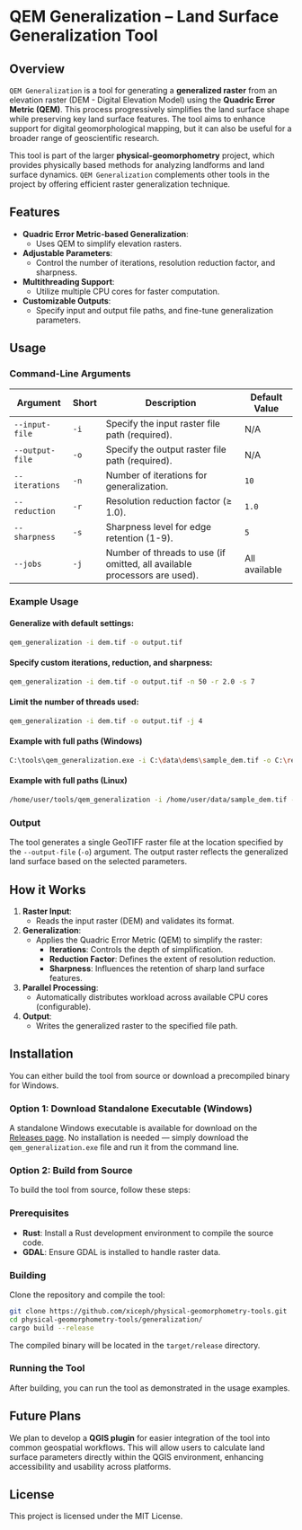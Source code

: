 # QEM Generalization – Land Surface Generalization Tool

## Overview

`QEM Generalization` is a tool for generating a **generalized raster** from an elevation raster (DEM - Digital Elevation Model) using the **Quadric Error Metric (QEM)**. This process progressively simplifies the land surface shape while preserving key land surface features. The tool aims to enhance support for digital geomorphological mapping, but it can also be useful for a broader range of geoscientific research.

This tool is part of the larger **physical-geomorphometry** project, which provides physically based methods for analyzing landforms and land surface dynamics. `QEM Generalization` complements other tools in the project by offering efficient raster generalization technique.

## Features

- **Quadric Error Metric-based Generalization**:
  - Uses QEM to simplify elevation rasters.
- **Adjustable Parameters**:
  - Control the number of iterations, resolution reduction factor, and sharpness.
- **Multithreading Support**:
  - Utilize multiple CPU cores for faster computation.
- **Customizable Outputs**:
  - Specify input and output file paths, and fine-tune generalization parameters.

## Usage

### Command-Line Arguments

| Argument              | Short | Description                                                                              | Default Value |
|-----------------------|-------|------------------------------------------------------------------------------------------|---------------|
| `--input-file`        | `-i`  | Specify the input raster file path (required).                                           | N/A           |
| `--output-file`       | `-o`  | Specify the output raster file path (required).                                          | N/A           |
| `--iterations`        | `-n`  | Number of iterations for generalization.                                                 | `10`          |
| `--reduction`         | `-r`  | Resolution reduction factor (≥ 1.0).                                                     | `1.0`         |
| `--sharpness`         | `-s`  | Sharpness level for edge retention (1-9).                                                | `5`           |
| `--jobs`              | `-j`  | Number of threads to use (if omitted, all available processors are used).                | All available |

### Example Usage

#### Generalize with default settings:
```bash
qem_generalization -i dem.tif -o output.tif
```

#### Specify custom iterations, reduction, and sharpness:
```bash
qem_generalization -i dem.tif -o output.tif -n 50 -r 2.0 -s 7
```

#### Limit the number of threads used:
```bash
qem_generalization -i dem.tif -o output.tif -j 4
```

#### Example with full paths (Windows)

```bash
C:\tools\qem_generalization.exe -i C:\data\dems\sample_dem.tif -o C:\results\generalized_output.tif
```

#### Example with full paths (Linux)

```bash
/home/user/tools/qem_generalization -i /home/user/data/sample_dem.tif -o /home/user/results/generalized_output.tif
```


### Output

The tool generates a single GeoTIFF raster file at the location specified by the `--output-file` (`-o`) argument. The output raster reflects the generalized land surface based on the selected parameters.

## How it Works

1. **Raster Input**:
   - Reads the input raster (DEM) and validates its format.
2. **Generalization**:
   - Applies the Quadric Error Metric (QEM) to simplify the raster:
     - **Iterations**: Controls the depth of simplification.
     - **Reduction Factor**: Defines the extent of resolution reduction.
     - **Sharpness**: Influences the retention of sharp land surface features.
3. **Parallel Processing**:
   - Automatically distributes workload across available CPU cores (configurable).
4. **Output**:
   - Writes the generalized raster to the specified file path.

## Installation

You can either build the tool from source or download a precompiled binary for Windows.

### Option 1: Download Standalone Executable (Windows)

A standalone Windows executable is available for download on the [Releases page](https://github.com/xiceph/physical-geomorphometry-tools/releases). No installation is needed — simply download the `qem_generalization.exe` file and run it from the command line.

### Option 2: Build from Source

To build the tool from source, follow these steps:

### Prerequisites

- **Rust**: Install a Rust development environment to compile the source code.
- **GDAL**: Ensure GDAL is installed to handle raster data.

### Building

Clone the repository and compile the tool:
```bash
git clone https://github.com/xiceph/physical-geomorphometry-tools.git
cd physical-geomorphometry-tools/generalization/
cargo build --release
```

The compiled binary will be located in the `target/release` directory.

### Running the Tool

After building, you can run the tool as demonstrated in the usage examples.

## Future Plans

We plan to develop a **QGIS plugin** for easier integration of the tool into common geospatial workflows. This will allow users to calculate land surface parameters directly within the QGIS environment, enhancing accessibility and usability across platforms.

## License

This project is licensed under the MIT License.
